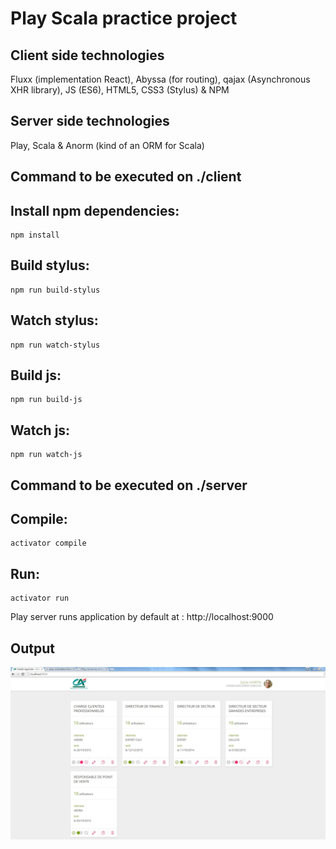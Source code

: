 # Play Scala practice project

## Client side technologies
Fluxx (implementation React), Abyssa (for routing), qajax (Asynchronous XHR library), JS (ES6), HTML5, CSS3 (Stylus) & NPM 

## Server side technologies
Play, Scala & Anorm (kind of an ORM for Scala)

## Command to be executed on ./client 

## Install npm dependencies:
```
npm install   
```

## Build stylus:
```
npm run build-stylus
```

## Watch stylus:
```
npm run watch-stylus
```

## Build js:
```
npm run build-js
```

## Watch js:
```
npm run watch-js
```
## Command to be executed on ./server

## Compile:
```
activator compile
```

## Run:
```
activator run 
```
Play server runs application by default at : http://localhost:9000


## Output

![alt tag](./Output.JPG)
